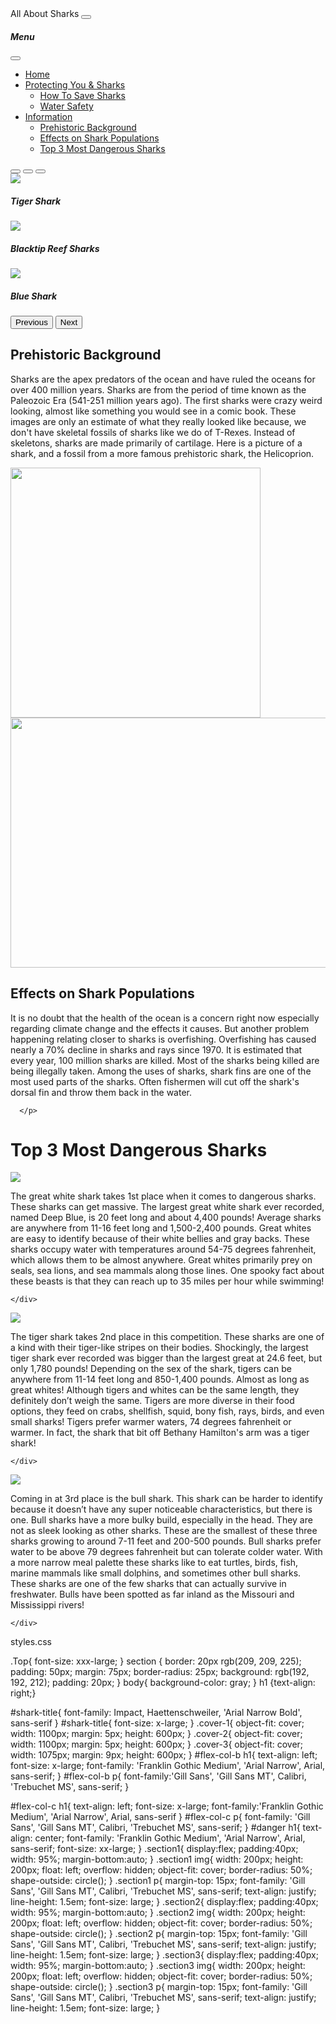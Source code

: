 <head>
    <link href="styles.css" rel="stylesheet">
    <meta charset="UTF-8">
    <meta http-equiv="X-UA-Compatible" content="IE=edge">
    <meta name="viewport" content="width=device-width, initial-scale=1.0">
    <title>AllAboutSharks</title>
    <link href="https://cdn.jsdelivr.net/npm/bootstrap@5.3.0-alpha1/dist/css/bootstrap.min.css" rel="stylesheet" integrity="sha384-GLhlTQ8iRABdZLl6O3oVMWSktQOp6b7In1Zl3/Jr59b6EGGoI1aFkw7cmDA6j6gD" crossorigin="anonymous">
</head>
<body class = "flex-container">
    <nav class="navbar navbar-dark bg-dark fixed-top">
        <div class="container-fluid">
          <a class="navbar-brand"  id = "shark-title">All About Sharks</a>
          <button class="navbar-toggler" type="button" data-bs-toggle="offcanvas" data-bs-target="#offcanvasDarkNavbar" aria-controls="offcanvasDarkNavbar">
            <span class="navbar-toggler-icon"></span>
          </button>
          <div class="offcanvas offcanvas-end text-bg-dark" tabindex="-1" id="offcanvasDarkNavbar" aria-labelledby="offcanvasDarkNavbarLabel">
            <div class="offcanvas-header">
              <h5 class="offcanvas-title" id="offcanvasDarkNavbarLabel">Menu</h5>
              <button type="button" class="btn-close btn-close-white" data-bs-dismiss="offcanvas" aria-label="Close"></button>
            </div>
            <div class="offcanvas-body">
              <ul class="navbar-nav justify-content-end flex-grow-1 pe-3">
                <li class="nav-item">
                  <a class="nav-link active" aria-current="page" href="file:///C:/Users/savan/OneDrive/Desktop/Code/shark-website/assets/index.html">Home</a>
                <li class="nav-item dropdown">
                    <a class="nav-link dropdown-toggle" href="#" role="button" data-bs-toggle="dropdown" aria-expanded="false">
                      Protecting You & Sharks
                    </a>
                    <ul class="dropdown-menu dropdown-menu-dark">
                      <li><a class="dropdown-item" href="https://shark-research.com/blog/conservation/how-to-save-sharks/" target="_blank" >How To Save Sharks</a></li>
                      <li><a class="dropdown-item" href="https://www.australiangeographic.com.au/blogs/shark-blog/2018/11/with-water-we-have-sharks-8-shark-safety-tips/" target="_blank">Water Safety</a></li>
                    </ul>
                  </li>
                  <li class="nav-item dropdown">
                    <a class="nav-link dropdown-toggle" href="#" role="button" data-bs-toggle="dropdown" aria-expanded="false">
                      Information
                    </a>
                    <ul class="dropdown-menu dropdown-menu-dark">
                      <div class="nav">
                        <li><a href="#flex-col-b">Prehistoric Background</a></li>
                        <li><a href="#flex-col-c">Effects on Shark Populations</a></li>
                        <li><a href="#danger">Top 3 Most Dangerous Sharks</a></li>
                      </div>
                    </ul>
                  </li>
              </ul>
            </div>
          </div>
        </div>
      </nav>
 
<main class = "flex-col-2">
    <section class="flex-col-a">
        <div id="carouselExampleCaptions" class="carousel slide">
            <div class="carousel-indicators">
                  <button type="button" data-bs-target="#carouselExampleCaptions" data-bs-slide-to="0" class="active" aria-current="true" aria-label="Slide 1"></button>
                  <button type="button" data-bs-target="#carouselExampleCaptions" data-bs-slide-to="1" aria-label="Slide 2"></button>
                  <button type="button" data-bs-target="#carouselExampleCaptions" data-bs-slide-to="2" aria-label="Slide 3"></button>
                </div>
                <div class="carousel-inner">
                  <div class="carousel-item active">
                    <img src="./images/Tiger-Shark.jpg" class="cover-1">
                    <div class="carousel-caption d-none d-md-block">
                      <h5>Tiger Shark</h5>
                    </div>
                  </div>
                  <div class="carousel-item">
                    <img src="./images/black-tip-reef.jpg" class="cover-2">
                    <div class="carousel-caption d-none d-md-block">
                      <h5>Blacktip Reef Sharks</h5>
                    </div>
                  </div>
                  <div class="carousel-item">
                    <img src="./images/Blue-Shark.jpg" class="cover-3">
                    <div class="carousel-caption d-none d-md-block">
                      <h5>Blue Shark</h5>
                    </div>
                  </div>
                </div>
                <button class="carousel-control-prev" type="button" data-bs-target="#carouselExampleCaptions" data-bs-slide="prev">
                  <span class="carousel-control-prev-icon" aria-hidden="true"></span>
                  <span class="visually-hidden">Previous</span>
                </button>
                <button class="carousel-control-next" type="button" data-bs-target="#carouselExampleCaptions" data-bs-slide="next">
                  <span class="carousel-control-next-icon" aria-hidden="true"></span>
                  <span class="visually-hidden">Next</span>
                </button>
              </div>
        </div>
      </section>
    <section id="flex-col-b">
      <h1>Prehistoric Background</h1>
        <p>
          Sharks are the apex predators of the ocean and have ruled the oceans for over 400 million years. 
          Sharks are from the period of time known as the Paleozoic Era (541-251 million years ago). 
          The first sharks were crazy weird looking, almost like something you would see in a comic book.
          These images are only an estimate of what they really looked like because, we don't have skeletal 
          fossils of sharks like we do of T-Rexes. Instead of skeletons, sharks are made primarily of cartilage. 
          Here is a picture of a shark, and a fossil from a more famous prehistoric shark, the Helicoprion.
    </p>
    <img src="./images/Helicoprion_Fossil.jpg" width="400" height="400">
    <img src="./images/Helicoprion_Drawing.jpg" width="665" height="400">
    </section>
<section id="flex-col-c">
  <h1>Effects on Shark Populations</h1>
    <p>It is no doubt that the health of the ocean is a concern right now especially regarding climate change 
      and the effects it causes. But another problem happening relating closer to sharks is overfishing. 
      Overfishing has caused nearly a 70% decline in sharks and rays since 1970. It is estimated that every year,
      100 million sharks are killed. Most of the sharks being killed are being illegally taken. 
      Among the uses of sharks, shark fins are one of the most used parts of the sharks. 
      Often fishermen will cut off the shark's dorsal fin and throw them back in the water. 
 
      </p>
</section>

<div id="danger">  
<h1>Top 3 Most Dangerous Sharks</h1>
</div>

<div class="section1">
  <div class="text">
    <img src="./images/Great-White.jpg"/>
    <p>
       The great white shark takes 1st place when it comes to dangerous sharks. 
       These sharks can get massive. The largest great white shark ever recorded, named Deep Blue, 
       is 20 feet long and about 4,400 pounds! Average sharks are anywhere from 11-16 feet long and 1,500-2,400
       pounds. Great whites are easy to identify because of their white bellies and gray backs. 
       These sharks occupy water with temperatures around 54-75 degrees fahrenheit, which allows them 
       to be almost anywhere. Great whites primarily prey on seals, sea lions, and sea mammals along those lines. 
       One spooky fact about these beasts is that they can reach up to 35 miles per hour while swimming!

    </div>
  </p>
</div>

<div class="section2">
  <div class="text">
    <img src="./images/Tiger-Shark2.jpg">
    <p>
      The tiger shark takes 2nd place in this competition. These sharks are one of a kind with 
      their tiger-like stripes on their bodies. Shockingly, the largest tiger shark ever recorded was 
      bigger than the largest great at 24.6 feet, but only 1,780 pounds! Depending on the sex of the shark, 
      tigers can be anywhere from 11-14 feet long and 850-1,400 pounds. Almost as long as great whites! 
      Although tigers and whites can be the same length, they definitely don’t weigh the same. Tigers are more 
      diverse in their food options, they feed on crabs, shellfish, squid, bony fish, rays, birds, and even 
      small sharks! Tigers prefer warmer waters, 74 degrees fahrenheit or warmer. 
      In fact, the shark that bit off Bethany Hamilton's arm was a tiger shark!


    </div>
  </p>
</div>
<div class="section3">
  <div class="text">
    <img src="./images/Bull-Shark2.jpg">
    <p>
      Coming in at 3rd place is the bull shark. This shark can be harder to identify because it doesn’t 
      have any super noticeable characteristics, but there is one. Bull sharks have a more bulky build, 
      especially in the head. They are not as sleek looking as other sharks. These are the smallest of these
       three sharks growing to around 7-11 feet and 200-500 pounds. Bull sharks prefer water to be above 79 
       degrees fahrenheit but can tolerate colder water. With a more narrow meal palette these sharks like 
       to eat turtles, birds, fish, marine mammals like small dolphins, and sometimes other bull sharks. 
       These sharks are one of the few sharks that can actually survive in freshwater. Bulls have been spotted as 
       far inland as the Missouri and Mississippi rivers!


    </div>
  </p>
</div>

</main>
<script src="https://cdn.jsdelivr.net/npm/bootstrap@5.3.0-alpha1/dist/js/bootstrap.bundle.min.js" integrity="sha384-w76AqPfDkMBDXo30jS1Sgez6pr3x5MlQ1ZAGC+nuZB+EYdgRZgiwxhTBTkF7CXvN" crossorigin="anonymous"></script>
</body>
<footer>

</footer>
</html>
styles.css

.Top{
    font-size: xxx-large;
}
section {
    border: 20px rgb(209, 209, 225);
    padding: 50px;
    margin: 75px;
    border-radius: 25px;
    background: rgb(192, 192, 212);
    padding: 20px;
  }
  body{
    background-color: gray;
  }
  h1 {text-align: right;}


  #shark-title{
    font-family: Impact, Haettenschweiler, 'Arial Narrow Bold', sans-serif
  }
  #shark-title{
    font-size: x-large;
  }
  .cover-1{
    object-fit: cover;
    width: 1100px;
    margin: 5px;
    height: 600px;
  }
.cover-2{
  object-fit: cover;
  width: 1100px;
  margin: 5px;
  height: 600px;
}
.cover-3{
  object-fit: cover;
  width: 1075px;
  margin: 9px;
  height: 600px;
}
#flex-col-b h1{
text-align: left;
font-size: x-large;
font-family: 'Franklin Gothic Medium', 'Arial Narrow', Arial, sans-serif;
}
#flex-col-b p{
    font-family:'Gill Sans', 'Gill Sans MT', Calibri, 'Trebuchet MS', sans-serif;
}

#flex-col-c h1{
  text-align: left;
  font-size: x-large;
  font-family:'Franklin Gothic Medium', 'Arial Narrow', Arial, sans-serif
}
#flex-col-c p{
  font-family: 'Gill Sans', 'Gill Sans MT', Calibri, 'Trebuchet MS', sans-serif;
}
#danger h1{
text-align: center;
font-family: 'Franklin Gothic Medium', 'Arial Narrow', Arial, sans-serif;
font-size: xx-large;
}
.section1{
  display:flex;
  padding:40px;
  width: 95%;
  margin-bottom:auto;
}
.section1 img{
  width: 200px;
  height: 200px;
  float: left;
  overflow: hidden;
  object-fit: cover;
  border-radius: 50%;
  shape-outside: circle();
}
.section1 p{
  margin-top: 15px;
  font-family: 'Gill Sans', 'Gill Sans MT', Calibri, 'Trebuchet MS', sans-serif;
  text-align: justify;
  line-height: 1.5em;
  font-size: large;
}
.section2{
  display:flex;
  padding:40px;
  width: 95%;
  margin-bottom:auto;
}
.section2 img{
width: 200px;
height: 200px;
float: left;
overflow: hidden;
object-fit: cover;
border-radius: 50%;
shape-outside: circle();
}
.section2 p{
  margin-top: 15px;
  font-family: 'Gill Sans', 'Gill Sans MT', Calibri, 'Trebuchet MS', sans-serif;
  text-align: justify;
  line-height: 1.5em;
  font-size: large;
}
.section3{
  display:flex;
  padding:40px;
  width: 95%;
  margin-bottom:auto;
}
.section3 img{
width: 200px;
height: 200px;
float: left;
overflow: hidden;
object-fit: cover;
border-radius: 50%;
shape-outside: circle();
}
.section3 p{
  margin-top: 15px;
  font-family: 'Gill Sans', 'Gill Sans MT', Calibri, 'Trebuchet MS', sans-serif;
  text-align: justify;
  line-height: 1.5em;
  font-size: large;
}
